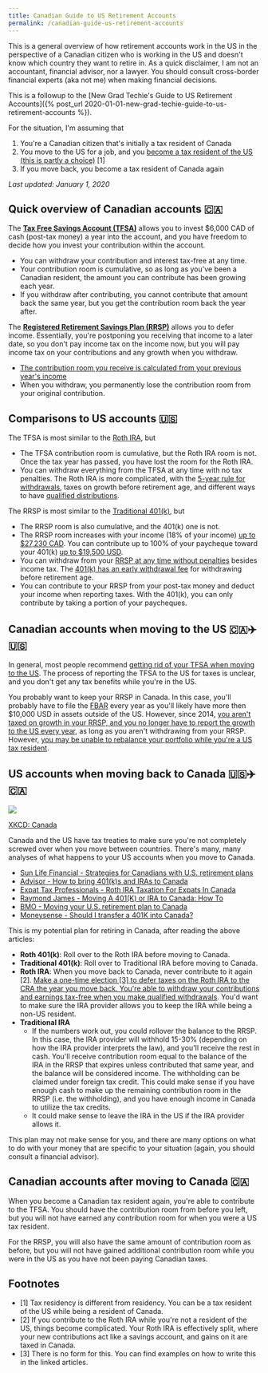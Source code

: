 ```yaml
---
title: Canadian Guide to US Retirement Accounts
permalink: /canadian-guide-us-retirement-accounts
---
```


This is a general overview of how retirement accounts work in the US in the perspective of a Canadian citizen who is working in the US and doesn't know which country they want to retire in. As a quick disclaimer, I am not an accountant, financial advisor, nor a lawyer. You should consult cross-border financial experts (aka not me) when making financial decisions.

This is a followup to the [New Grad Techie's Guide to US Retirement Accounts]({% post_url 2020-01-01-new-grad-techie-guide-to-us-retirement-accounts %}).

For the situation, I'm assuming that

1. You're a Canadian citizen that's initially a tax resident of Canada
2. You move to the US for a job, and you [become a tax resident of the US (this is partly a choice)](https://travel.gc.ca/travelling/living-abroad/taxation) [1]
3. If you move back, you become a tax resident of Canada again

*Last updated: January 1, 2020*


## Quick overview of Canadian accounts 🇨🇦

The [**Tax Free Savings Account (TFSA)**](https://www.investopedia.com/terms/t/tax-free-savings-account-tfsa.asp) allows you to invest $6,000 CAD of cash (post-tax money) a year into the account, and you have freedom to decide how you invest your contribution within the account.

- You can withdraw your contribution and interest tax-free at any time.
- Your contribution room is cumulative, so as long as you've been a Canadian resident, the amount you can contribute has been growing each year.
- If you withdraw after contributing, you cannot contribute that amount back the same year, but you get the contribution room back the year after.

The [**Registered Retirement Savings Plan (RRSP)**](https://www.canada.ca/en/revenue-agency/services/tax/individuals/topics/rrsps-related-plans/registered-retirement-savings-plan-rrsp.html) allows you to defer income. Essentially, you're postponing you receiving that income to a later date, so you don't pay income tax on the income now, but you will pay income tax on your contributions and any growth when you withdraw.

- [The contribution room you receive is calculated from your previous year's income](https://www.moneysense.ca/save/investing/rrsp/rrsp-contribution-limit/)
- When you withdraw, you permanently lose the contribution room from your original contribution.


## Comparisons to US accounts 🇺🇸

The TFSA is most similar to the [Roth IRA](https://www.investopedia.com/terms/r/rothira.asp), but

- The TFSA contribution room is cumulative, but the Roth IRA room is not. Once the tax year has passed, you have lost the room for the Roth IRA.
- You can withdraw everything from the TFSA at any time with no tax penalties. The Roth IRA is more complicated, with the [5-year rule for withdrawals](https://www.investopedia.com/ask/answers/05/waitingperiodroth.asp), taxes on growth before retirement age, and different ways to have [qualified distributions](https://www.investopedia.com/terms/q/qualifieddistribution.asp).

The RRSP is most similar to the [Traditional 401(k)](https://www.investor.gov/introduction-investing/retirement-plans/employer-sponsored-plans/traditional-roth-401k-plans), but

- The RRSP room is also cumulative, and the 401(k) one is not.
- The RRSP room increases with your income (18% of your income) [up to $27,230 CAD](https://www.canada.ca/en/revenue-agency/services/tax/registered-plans-administrators/pspa/mp-rrsp-dpsp-tfsa-limits-ympe.html). You can contribute up to 100% of your paycheque toward your 401(k) [up to $19,500 USD](https://www.irs.gov/newsroom/401k-contribution-limit-increases-to-19500-for-2020-catch-up-limit-rises-to-6500).
- You can withdraw from your [RRSP at any time without penalties](https://www.sunlife.ca/ca/Tools+and+Resources/Money+and+Finances/Saving+for+retirement/The+hidden+costs+of+early+RRSP+withdrawals) besides income tax. The [401(k) has an early withdrawal fee](https://www.investopedia.com/ask/answers/101314/how-do-you-withdraw-money-your-401k.asp) for withdrawing before retirement age.
- You can contribute to your RRSP from your post-tax money and deduct your income when reporting taxes. With the 401(k), you can only contribute by taking a portion of your paycheques.


## Canadian accounts when moving to the US 🇨🇦✈️🇺🇸

In general, most people recommend [getting rid of your TFSA when moving to the US](https://www.wealthsimple.com/en-ca/magazine/how-to-canadians-in-america-invest). The process of reporting the TFSA to the US for taxes is unclear, and you don't get any tax benefits while you're in the US.

You probably want to keep your RRSP in Canada. In this case, you'll probably have to file the [FBAR](https://www.irs.gov/businesses/small-businesses-self-employed/report-of-foreign-bank-and-financial-accounts-fbar) every year as you'll likely have more then $10,000 USD in assets outside of the US. However, since 2014, [you aren't taxed on growth in your RRSP, and you no longer have to report the growth to the US every year](https://agtax.ca/irs-us-rrsp-reporting/), as long as you aren't withdrawing from your RRSP. However, [you may be unable to rebalance your portfolio while you're a US tax resident](https://serbinski.com/working-in-usa/rrsp).


## US accounts when moving back to Canada 🇺🇸✈️🇨🇦

[<img src="https://imgs.xkcd.com/comics/canada.png"/>](https://xkcd.com/180/)

<div class="image-center-caption"><a href="https://xkcd.com/180/">XKCD: Canada</a></div>

Canada and the US have tax treaties to make sure you're not completely screwed over when you move between countries. There's many, many analyses of what happens to your US accounts when you move to Canada.

- [Sun Life Financial - Strategies for Canadians with U.S. retirement plans](https://www.sunnet.sunlife.com/files/advisor/english/PDF/IRA_401k_RRIF.pdf)
- [Advisor - How to bring 401(k)s and IRAs to Canada](https://www.advisor.ca/columnists_/melissa-shin/how-to-bring-401ks-and-iras-to-canada/)
- [Expat Tax Professionals - Roth IRA Taxation For Expats In Canada](https://www.expattaxprofessionals.com/roth-ira-taxation-expats-canada/)
- [Raymond James - Moving A 401(K) or IRA to Canada: How To](https://www.raymondjames.ca/dlfg/moving-a-401k-or-ira-to-canada-how-to.aspx)
- [BMO - Moving your U.S. retirement plan to Canada](https://nesbittburns.bmo.com/getimage.asp?content_id=65292)
- [Moneysense - Should I transfer a 401K into Canada?](https://www.moneysense.ca/save/taxes/should-i-transfer-401k-into-canada/)

This is my potential plan for retiring in Canada, after reading the above articles:

- **Roth 401(k)**: Roll over to the Roth IRA before moving to Canada.
- **Traditional 401(k)**: Roll over to Traditional IRA before moving to Canada.
- **Roth IRA**: When you move back to Canada, never contribute to it again [2]. [Make a one-time election [3] to defer taxes on the Roth IRA to the CRA the year you move back. You're able to withdraw your contributions and earnings tax-free when you make qualified withdrawals](https://www.sunnet.sunlife.com/files/advisor/english/PDF/IRA_401k_RRIF.pdf). You'd want to make sure the IRA provider allows you to keep the IRA while being a non-US resident.
- **Traditional IRA**
  - If the numbers work out, you could rollover the balance to the RRSP. In this case, the IRA provider will withhold 15-30% (depending on how the IRA provider interprets the law), and you'll receive the rest in cash. You'll receive contribution room equal to the balance of the IRA in the RRSP that expires unless contributed that same year, and the balance will be considered income. The withholding can be claimed under foreign tax credit. This could make sense if you have enough cash to make up the remaining contribution room in the RRSP (i.e. the withholding), and you have enough income in Canada to utilize the tax credits.
  - It could make sense to leave the IRA in the US if the IRA provider allows it.

This plan may not make sense for you, and there are many options on what to do with your money that are specific to your situation (again, you should consult a financial advisor).


## Canadian accounts after moving to Canada 🇨🇦

When you become a Canadian tax resident again, you're able to contribute to the TFSA. You should have the contribution room from before you left, but you will not have earned any contribution room for when you were a US tax resident.

For the RRSP, you will also have the same amount of contribution room as before, but you will not have gained additional contribution room while you were in the US as you have not been paying Canadian taxes.


## Footnotes

- [1] Tax residency is different from residency. You can be a tax resident of the US while being a resident of Canada.
- [2] If you contribute to the Roth IRA while you're not a resident of the US, things become complicated. Your Roth IRA is effectively split, where your new contributions act like a savings account, and gains on it are taxed in Canada.
- [3] There is no form for this. You can find examples on how to write this in the linked articles.
